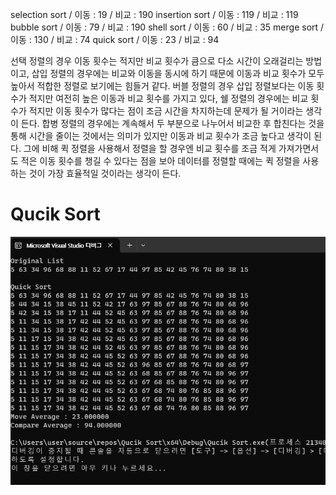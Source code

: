 selection sort / 이동 : 19 / 비교 : 190
insertion sort / 이동 : 119 / 비교 : 119
bubble sort / 이동 : 79 / 비교 : 190
shell sort / 이동 : 60 / 비교 : 35
merge sort / 이동 : 130 / 비교 : 74
quick sort / 이동 : 23 / 비교 : 94

선택 정렬의 경우 이동 횟수는 적지만 비교 횟수가 큼으로 다소 시간이 오래걸리는 방법이고, 삽입 정렬의 경우에는 비교와 이동을 동시에 하기 때문에 이동과 비교 횟수가 모두 높아서 적합한 정렬로 보기에는 힘들거 같다.
버블 정렬의 경우 삽입 정렬보다는 이동 횟수가 적지만 여전히 높은 이동과 비교 횟수를 가지고 있다, 쉘 정렬의 경우에는 비교 횟수가 적지만 이동 횟수가 많다는 점이 조금 시간을 차지하는데 문제가 될 거이라는 생각이 든다.
합병 정렬의 경우에는 계속해서 두 부분으로 나누어서 비교한 후 합친다는 것을 통해 시간을 줄이는 것에서는 의미가 있지만 이동과 비교 횟수가 조금 높다고 생각이 된다. 그에 비해 퀵 정렬을 사용해서 정렬을 할 경우엔 비교
횟수를 조금 적게 가져가면서도 적은 이동 횟수를 챙길 수 있다는 점을 보아 데이터를 정렬할 때에는 퀵 정렬을 사용하는 것이 가장 효율적일 것이라는 생각이 든다.

# Qucik Sort
![](./result.png)
